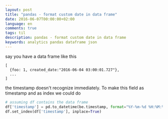 ```yaml
---
layout: post
title: "pandas - format custom date in data frame"
date: 2016-06-07T00:00:00+02:00
language: en
comments: true
tags: til
description: pandas - format custom date in data frame
keywords: analytics pandas dataframe json
---
```


say you have a data frame like this

```
[
  {foo: 1, created_date:"2016-06-04 03:00:01.727"},
  ...
]
```

the timestamp doesn't recognize immediately. To make this field as timestamp and as index we could do

```python
# assuming df contains the data frame
df['timestamp'] = pd.to_datetime(be.timestamp, format="%Y-%m-%d %H:%M:%S.%f")
df.set_index(df['timestamp'], inplace=True)
```
